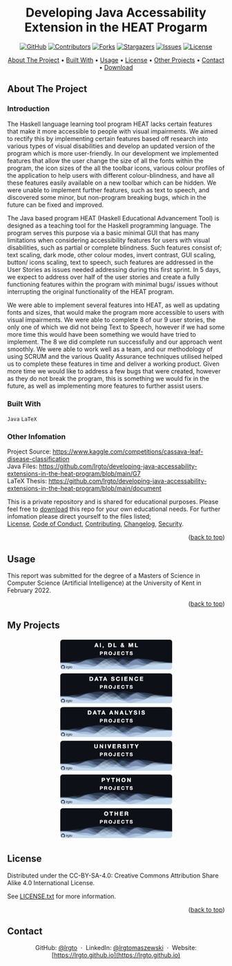 <a name="readme-top"></a>

<div align="center">

# Developing Java Accessability Extension in the HEAT Progarm
[![GitHub][GitHub-shield]](https://github.com/lrgto/developing-java-accessability-extensions-in-the-heat-program)
[![Contributors][contributors-shield]](https://github.com/lrgto/developing-java-accessability-extensions-in-the-heat-program/graphs/contributors)
[![Forks][forks-shield]](https://github.com/lrgto/developing-java-accessability-extensions-in-the-heat-program/network/members)
[![Stargazers][stars-shield]](https://github.com/lrgto/developing-java-accessability-extensions-in-the-heat-program/stargazers)
[![Issues][issues-shield]](https://github.com/lrgto/developing-java-accessability-extensions-in-the-heat-program/issues)
[![License][license-shield]](https://github.com/lrgto/developing-java-accessability-extensions-in-the-heat-program/blob/main/LICENSE.txt)

</div>

<p align="center">
  <a href="#about-the-project">About The Project</a> •
  <a href="#built-with">Built With</a> •
  <a href="#usage">Usage</a> •
  <a href="#license">License</a> •
  <a href="#other-projects">Other Projects</a> •
  <a href="#contact">Contact</a> •
  <a href="https://github.com/lrgto/developing-java-accessability-extensions-in-the-heat-program/archive/refs/heads/main.zip">Download</a>
</p>

<!-- ABOUT THE PROJECT -->

## About The Project

### Introduction

The Haskell language learning tool program HEAT lacks certain features that make it more accessible to people with visual impairments. We aimed to rectify this by implementing certain features based off research into various types of visual disabilities and develop an updated version of the program which is more user-friendly. In our development we implemented features that allow the user change the size of all the fonts within the program, the icon sizes of the all the toolbar icons, various colour profiles of the application to help users with different colour-blindness, and have all these features easily available on a new toolbar which can be hidden. We were unable to implement further features, such as text to speech, and discovered some minor, but non-program breaking bugs, which in the future can be fixed and improved.

The Java based program HEAT (Haskell Educational Advancement Tool) is designed as a teaching tool for the Haskell programming language. The program serves this purpose via a basic minimal GUI that has many limitations when considering accessibility features for users with visual disabilities, such as partial or complete blindness. Such features consist of; text scaling, dark mode, other colour modes, invert contrast, GUI scaling, button/ icons scaling, text to speech, such features are addressed in the User Stories as issues needed addressing during this first sprint. In 5 days, we expect to address over half of the user stories and create a fully functioning features within the program with minimal bugs/ issues without interrupting the original functionality of the HEAT program.

We were able to implement several features into HEAT, as well as updating fonts and sizes, that would make the program more accessible to users with visual impairments. We were able to complete 8 of our 9 user stories, the only one of which we did not being Text to Speech, however if we had some more time this would have been something we would have tried to implement. The 8 we did complete run successfully and our approach went smoothly. We were able to work well as a team, and our methodology of using SCRUM and the various Quality Assurance techniques utilised helped us to complete these features in time and deliver a working product. Given more time we would like to address a few bugs that were created, however as they do not break the program, this is something we would fix in the future, as well as implementing more features to further assist users. 
### Built With

`Java` `LaTeX`

### Other Infomation

Project Source: https://www.kaggle.com/competitions/cassava-leaf-disease-classification </br>
Java Files: https://github.com/lrgto/developing-java-accessability-extensions-in-the-heat-program/blob/main/G7 </br>
LaTeX Thesis: https://github.com/lrgto/developing-java-accessability-extensions-in-the-heat-program/blob/main/document

This is a private repository and is shared for educational purposes. Please feel free to [download](https://github.com/lrgto/developing-java-accessability-extensions-in-the-heat-program/archive/refs/heads/main.zip) this repo for your own educational needs. For further infomation please direct yourself to the files listed; <br> [License](https://github.com/lrgto/developing-java-accessability-extensions-in-the-heat-program/blob/main/LICENSE.txt), [Code of Conduct](https://github.com/lrgto/developing-java-accessability-extensions-in-the-heat-program/blob/main/docs/CODE_OF_CONDUCT.md),  [Contributing](https://github.com/lrgto/developing-java-accessability-extensions-in-the-heat-program/blob/main/docs/CONTRIBUTING.md), [Changelog](https://github.com/lrgto/developing-java-accessability-extensions-in-the-heat-program/blob/main/docs/CHANGELOG.md), [Security](https://github.com/lrgto/developing-java-accessability-extensions-in-the-heat-program/blob/main/docs/SECURITY.md).

<p align="right">(<a href="#readme-top">back to top</a>)</p>

<!-- USAGE -->

## Usage

This report was submitted for the degree of a Masters of Science in Computer Science (Artificial Intelligence) at the University of Kent in February 2022.

<p align="right">(<a href="#readme-top">back to top</a>)</p>

<!-- OTHER PROJECTS --> 
## My Projects
<div align="center">
<a href="https://github.com/stars/lrgto/lists/ai-ml-dl-projects" style="margin:10px; margin-bottom:50px"><img src="https://github.com/lrgto/lrgto/blob/main/assets/ProjectButton.001.png?raw=true" alt="AI, ML & DL Projects Button" width="265" height="75"></a>
<a href="https://github.com/stars/lrgto/lists/data-science-projects" style="margin:10px; margin-bottom:50px"><img src="https://github.com/lrgto/lrgto/blob/main/assets/ProjectButton.002.png?raw=true" alt="Data Science Projects Button" width="265" height="75"></a>
<a href="https://github.com/stars/lrgto/lists/data-analysis-projects" style="margin:10px; margin-bottom:50px"><img src="https://github.com/lrgto/lrgto/blob/main/assets/ProjectButton.003.png?raw=true" alt="Data Analysis Projects Button" width="265" height="75"></a>
<a href="https://github.com/stars/lrgto/lists/university-projects" style="margin:10px; margin-bottom:50px"><img src="https://github.com/lrgto/lrgto/blob/main/assets/ProjectButton.004.png?raw=true" alt="University Projects Button" width="265" height="75"></a>
<a href="https://github.com/stars/lrgto/lists/python-projects" style="margin:10px; margin-bottom:50px"><img src="https://github.com/lrgto/lrgto/blob/main/assets/ProjectButton.005.png?raw=true" alt="Python Projects Button" width="265" height="75"></a>
<a href="https://github.com/stars/lrgto/lists/other-projects" style="margin:10px; margin-bottom:50px"><img src="https://github.com/lrgto/lrgto/blob/main/assets/ProjectButton.006.png?raw=true" alt="Other Projects Button" width="265" height="75"></a>
</div>

<!-- LICENSE -->
## License
Distributed under the CC-BY-SA-4.0: Creative Commons Attribution Share Alike 4.0 International License. 

See [LICENSE.txt](https://github.com/lrgto/developing-java-accessability-extensions-in-the-heat-program/blob/main/LICENSE.txt) for more information.

<p align="right">(<a href="#readme-top">back to top</a>)</p>

<!-- CONTACT -->
## Contact
<div align="center">

GitHub: [@lrgto](https://github.com/lrgto) &nbsp;&middot;&nbsp; LinkedIn: [@lrgtomaszewski](https://www.linkedin.com/in/lrgtomaszewski/) &nbsp;&middot;&nbsp; Website: [https://lrgto.github.io](https://lrgto.github.io)
</div>

[contributors-shield]: https://img.shields.io/github/contributors/lrgto/developing-java-accessability-extensions-in-the-heat-program.svg?style=for-the-badge
[forks-shield]: https://img.shields.io/github/forks/lrgto/developing-java-accessability-extensions-in-the-heat-program.svg?style=for-the-badge
[stars-shield]: https://img.shields.io/github/stars/lrgto/developing-java-accessability-extensions-in-the-heat-program.svg?style=for-the-badge
[issues-shield]: https://img.shields.io/github/issues/lrgto/developing-java-accessability-extensions-in-the-heat-program.svg?style=for-the-badge
[license-shield]: https://img.shields.io/github/license/lrgto/developing-java-accessability-extensions-in-the-heat-program.svg?style=for-the-badge
[github-shield]: https://img.shields.io/badge/-GitHub-black.svg?style=for-the-badge&logo=GitHub&colorB=555
